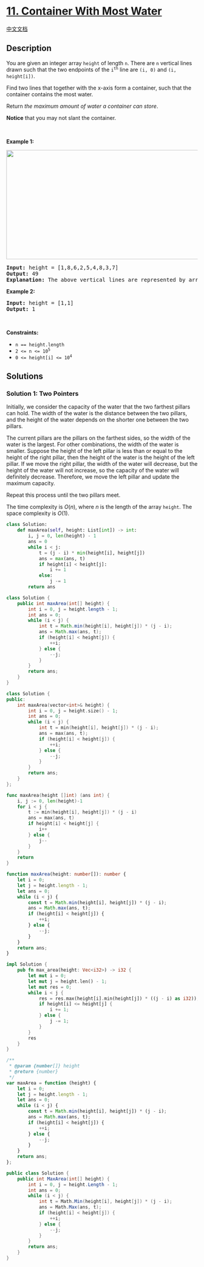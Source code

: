 # [11. Container With Most Water](https://leetcode.com/problems/container-with-most-water)

[中文文档](/solution/0000-0099/0011.Container%20With%20Most%20Water/README.md)

<!-- tags:Greedy,Array,Two Pointers -->

## Description

<p>You are given an integer array <code>height</code> of length <code>n</code>. There are <code>n</code> vertical lines drawn such that the two endpoints of the <code>i<sup>th</sup></code> line are <code>(i, 0)</code> and <code>(i, height[i])</code>.</p>

<p>Find two lines that together with the x-axis form a container, such that the container contains the most water.</p>

<p>Return <em>the maximum amount of water a container can store</em>.</p>

<p><strong>Notice</strong> that you may not slant the container.</p>

<p>&nbsp;</p>
<p><strong class="example">Example 1:</strong></p>
<img alt="" src="https://fastly.jsdelivr.net/gh/doocs/leetcode@main/solution/0000-0099/0011.Container%20With%20Most%20Water/images/question_11.jpg" style="width: 600px; height: 287px;" />
<pre>
<strong>Input:</strong> height = [1,8,6,2,5,4,8,3,7]
<strong>Output:</strong> 49
<strong>Explanation:</strong> The above vertical lines are represented by array [1,8,6,2,5,4,8,3,7]. In this case, the max area of water (blue section) the container can contain is 49.
</pre>

<p><strong class="example">Example 2:</strong></p>

<pre>
<strong>Input:</strong> height = [1,1]
<strong>Output:</strong> 1
</pre>

<p>&nbsp;</p>
<p><strong>Constraints:</strong></p>

<ul>
	<li><code>n == height.length</code></li>
	<li><code>2 &lt;= n &lt;= 10<sup>5</sup></code></li>
	<li><code>0 &lt;= height[i] &lt;= 10<sup>4</sup></code></li>
</ul>

## Solutions

### Solution 1: Two Pointers

Initially, we consider the capacity of the water that the two farthest pillars can hold. The width of the water is the distance between the two pillars, and the height of the water depends on the shorter one between the two pillars.

The current pillars are the pillars on the farthest sides, so the width of the water is the largest. For other combinations, the width of the water is smaller. Suppose the height of the left pillar is less than or equal to the height of the right pillar, then the height of the water is the height of the left pillar. If we move the right pillar, the width of the water will decrease, but the height of the water will not increase, so the capacity of the water will definitely decrease. Therefore, we move the left pillar and update the maximum capacity.

Repeat this process until the two pillars meet.

The time complexity is $O(n)$, where $n$ is the length of the array `height`. The space complexity is $O(1)$.

<!-- tabs:start -->

```python
class Solution:
    def maxArea(self, height: List[int]) -> int:
        i, j = 0, len(height) - 1
        ans = 0
        while i < j:
            t = (j - i) * min(height[i], height[j])
            ans = max(ans, t)
            if height[i] < height[j]:
                i += 1
            else:
                j -= 1
        return ans
```

```java
class Solution {
    public int maxArea(int[] height) {
        int i = 0, j = height.length - 1;
        int ans = 0;
        while (i < j) {
            int t = Math.min(height[i], height[j]) * (j - i);
            ans = Math.max(ans, t);
            if (height[i] < height[j]) {
                ++i;
            } else {
                --j;
            }
        }
        return ans;
    }
}
```

```cpp
class Solution {
public:
    int maxArea(vector<int>& height) {
        int i = 0, j = height.size() - 1;
        int ans = 0;
        while (i < j) {
            int t = min(height[i], height[j]) * (j - i);
            ans = max(ans, t);
            if (height[i] < height[j]) {
                ++i;
            } else {
                --j;
            }
        }
        return ans;
    }
};
```

```go
func maxArea(height []int) (ans int) {
	i, j := 0, len(height)-1
	for i < j {
		t := min(height[i], height[j]) * (j - i)
		ans = max(ans, t)
		if height[i] < height[j] {
			i++
		} else {
			j--
		}
	}
	return
}
```

```ts
function maxArea(height: number[]): number {
    let i = 0;
    let j = height.length - 1;
    let ans = 0;
    while (i < j) {
        const t = Math.min(height[i], height[j]) * (j - i);
        ans = Math.max(ans, t);
        if (height[i] < height[j]) {
            ++i;
        } else {
            --j;
        }
    }
    return ans;
}
```

```rust
impl Solution {
    pub fn max_area(height: Vec<i32>) -> i32 {
        let mut i = 0;
        let mut j = height.len() - 1;
        let mut res = 0;
        while i < j {
            res = res.max(height[i].min(height[j]) * ((j - i) as i32));
            if height[i] <= height[j] {
                i += 1;
            } else {
                j -= 1;
            }
        }
        res
    }
}
```

```js
/**
 * @param {number[]} height
 * @return {number}
 */
var maxArea = function (height) {
    let i = 0;
    let j = height.length - 1;
    let ans = 0;
    while (i < j) {
        const t = Math.min(height[i], height[j]) * (j - i);
        ans = Math.max(ans, t);
        if (height[i] < height[j]) {
            ++i;
        } else {
            --j;
        }
    }
    return ans;
};
```

```cs
public class Solution {
    public int MaxArea(int[] height) {
        int i = 0, j = height.Length - 1;
        int ans = 0;
        while (i < j) {
            int t = Math.Min(height[i], height[j]) * (j - i);
            ans = Math.Max(ans, t);
            if (height[i] < height[j]) {
                ++i;
            } else {
                --j;
            }
        }
        return ans;
    }
}
```

<!-- tabs:end -->

<!-- end -->
